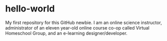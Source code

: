 # hello-world
My first repository for this GitHub newbie.
I am an online science instructor, administrator of an eleven year-old online course co-op called Virtual Homeschool Group, and an e-learning designer/developer.
